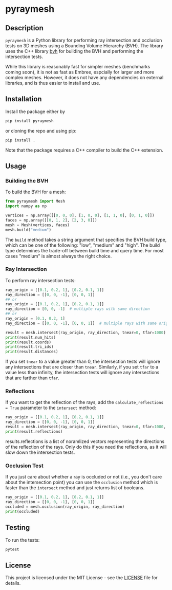 # pyraymesh

## Description

`pyraymesh` is a Python library for performing ray intersection and occlusion
tests on 3D meshes using a Bounding Volume Hierarchy (BVH). The library uses
the C++ library [bvh](https://github.com/madmann91/bvh) for building the BVH and performing the intersection tests.

While this library is reasonably fast for simpler meshes (benchmarks coming soon), it is not as fast as Embree, espcially for larger and more complex meshes. However, it does not
have any dependencies on external libraries, and is thus easier to install and use.

## Installation

Install the package either by 

```sh
pip install pyraymesh
```

or cloning the repo and using pip:

```sh   
pip install .
```

Note that the package requires a C++ compiler to build the C++ extension.

## Usage

### Building the BVH

To build the BVH for a mesh:

```python
from pyraymesh import Mesh
import numpy as np

vertices = np.array([[0, 0, 0], [1, 0, 0], [1, 1, 0], [0, 1, 0]])
faces = np.array([[0, 1, 2], [2, 3, 0]])
mesh = Mesh(vertices, faces)
mesh.build("medium")
```

The `build` method takes a string argument that specifies the BVH build type, which can be one of the following:
"low", "medium" and "high". The build type determines the trade-off between build time and query time. For most cases
"medium" is almost always the right choice.

### Ray Intersection

To perform ray intersection tests:

```python
ray_origin = [[0.1, 0.2, 1], [0.2, 0.1, 1]]
ray_direction = [[0, 0, -1], [0, 0, 1]]
## or 
ray_origin = [[0.1, 0.2, 1], [0.2, 0.1, 1]]
ray_direction = [0, 0, -1]  # multiple rays with same direction
## or 
ray_origin = [0.1, 0.2, 1]
ray_direction = [[0, 0, -1], [0, 0, 1]]  # multiple rays with same origin

result = mesh.intersect(ray_origin, ray_direction, tnear=0, tfar=1000)
print(result.num_hits)
print(result.coords)
print(result.tri_ids)
print(result.distances)
```
If you set `tnear` to a value greater than 0, the intersection tests will ignore any intersections that are closer 
than `tnear`. Similarly, if you set `tfar` to a value less than infinity, the intersection tests will ignore any 
intersections that are farther than `tfar`.

### Reflections

If you want to get the reflection of the rays, add the `calculate_reflections = True` 
parameter to the `intersect` method:

```python
ray_origin = [[0.1, 0.2, 1], [0.2, 0.1, 1]]
ray_direction = [[0, 0, -1], [0, 0, 1]]
result = mesh.intersect(ray_origin, ray_direction, tnear=0, tfar=1000, calculate_reflections=True)
print(result.reflections)
```
results.reflections is a list  of noramlized vectors representing the directions of the 
reflection of the rays. Only do this if you need the reflections, as it will slow down the
intersection tests.



### Occlusion Test

If you just care about whether a ray is occluded or not (i.e., you don't care about
the intersection point) you can use the `occlusion` method which is faster than the
`intersect` method and just returns list of booleans.

```python
ray_origin = [[0.1, 0.2, 1], [0.2, 0.1, 1]]
ray_direction = [[0, 0, -1], [0, 0, 1]]
occluded = mesh.occlusion(ray_origin, ray_direction)
print(occluded)
```

## Testing

To run the tests:

```sh
pytest
```

## License

This project is licensed under the MIT License - see the [LICENSE](LICENSE) file for details.
